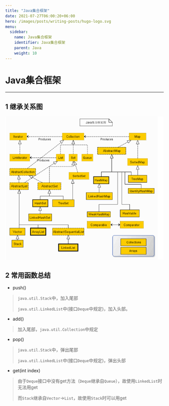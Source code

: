 ```yaml
---
title: "Java集合框架"
date: 2021-07-27T06:00:20+06:00
hero: /images/posts/writing-posts/hugo-logo.svg
menu:
  sidebar:
    name: Java集合框架
    identifier: Java集合框架
    parent: Java
    weight: 10
---
```


# Java集合框架

---

## 1 继承关系图

![image-20210729114627296](/images/posts/java/image-20210729114627296.png)

## 2 常用函数总结


* push()

> `java.util.Stack`中，加入尾部
>
> `java.util.LinkedList`中(接口`Deque`中规定)，加入头部。

* add()

> 加入尾部，`java.util.Collection`中规定

* pop()

>  `java.util.Stack`中，弹出尾部
>
>  `java.util.LinkedList`中(接口`Deque`中规定)，弹出头部

* get(int  index)

> 由于`Deque`接口中没有get方法（`Deque`继承自`Queue`），故使用`LinkedList`时无法用get
>
> 而`Stack`继承自`Vector`->`List`，故使用`Stack`时可以用get

